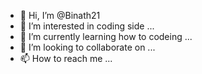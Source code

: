 - 👋 Hi, I’m @Binath21
- 👀 I’m interested in coding side ...
- 🌱 I’m currently learning how to codeing  ...
- 💞️ I’m looking to collaborate on ...
- 📫 How to reach me ...

<!---
Binath21/Binath21 is a ✨ special ✨ repository because its `README.md` (this file) appears on your GitHub profile.
You can click the Preview link to take a look at your changes.
--->
